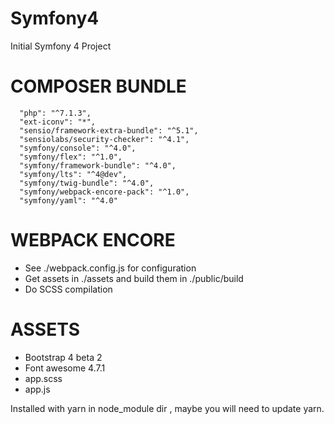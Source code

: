# Symfony4

Initial Symfony 4 Project

# COMPOSER BUNDLE

      "php": "^7.1.3",
      "ext-iconv": "*",
      "sensio/framework-extra-bundle": "^5.1",
      "sensiolabs/security-checker": "^4.1",
      "symfony/console": "^4.0",
      "symfony/flex": "^1.0",
      "symfony/framework-bundle": "^4.0",
      "symfony/lts": "^4@dev",
      "symfony/twig-bundle": "^4.0",
      "symfony/webpack-encore-pack": "^1.0",
      "symfony/yaml": "^4.0"

# WEBPACK ENCORE

 - See ./webpack.config.js for configuration
 - Get assets in ./assets and build them in ./public/build
 - Do SCSS compilation

# ASSETS

 - Bootstrap 4 beta 2
 - Font awesome 4.7.1
 - app.scss
 - app.js

 Installed with yarn in node_module dir , maybe you will need to update yarn.
